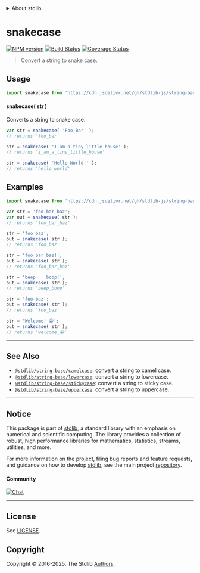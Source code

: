 <!--

@license Apache-2.0

Copyright (c) 2022 The Stdlib Authors.

Licensed under the Apache License, Version 2.0 (the "License");
you may not use this file except in compliance with the License.
You may obtain a copy of the License at

   http://www.apache.org/licenses/LICENSE-2.0

Unless required by applicable law or agreed to in writing, software
distributed under the License is distributed on an "AS IS" BASIS,
WITHOUT WARRANTIES OR CONDITIONS OF ANY KIND, either express or implied.
See the License for the specific language governing permissions and
limitations under the License.

-->


<details>
  <summary>
    About stdlib...
  </summary>
  <p>We believe in a future in which the web is a preferred environment for numerical computation. To help realize this future, we've built stdlib. stdlib is a standard library, with an emphasis on numerical and scientific computation, written in JavaScript (and C) for execution in browsers and in Node.js.</p>
  <p>The library is fully decomposable, being architected in such a way that you can swap out and mix and match APIs and functionality to cater to your exact preferences and use cases.</p>
  <p>When you use stdlib, you can be absolutely certain that you are using the most thorough, rigorous, well-written, studied, documented, tested, measured, and high-quality code out there.</p>
  <p>To join us in bringing numerical computing to the web, get started by checking us out on <a href="https://github.com/stdlib-js/stdlib">GitHub</a>, and please consider <a href="https://opencollective.com/stdlib">financially supporting stdlib</a>. We greatly appreciate your continued support!</p>
</details>

# snakecase

[![NPM version][npm-image]][npm-url] [![Build Status][test-image]][test-url] [![Coverage Status][coverage-image]][coverage-url] <!-- [![dependencies][dependencies-image]][dependencies-url] -->

> Convert a string to snake case.

<!-- Package usage documentation. -->



<section class="usage">

## Usage

```javascript
import snakecase from 'https://cdn.jsdelivr.net/gh/stdlib-js/string-base-snakecase@deno/mod.js';
```

#### snakecase( str )

Converts a string to snake case.

```javascript
var str = snakecase( 'Foo Bar' );
// returns 'foo_bar'

str = snakecase( 'I am a tiny little house' );
// returns 'i_am_a_tiny_little_house'

str = snakecase( 'Hello World!' );
// returns 'hello_world'
```

</section>

<!-- /.usage -->

<!-- Package usage examples. -->

<section class="examples">

## Examples

```javascript
import snakecase from 'https://cdn.jsdelivr.net/gh/stdlib-js/string-base-snakecase@deno/mod.js';

var str = 'foo bar baz';
var out = snakecase( str );
// returns 'foo_bar_baz'

str = 'foo_baz';
out = snakecase( str );
// returns 'foo_baz'

str = 'foo_bar_baz!';
out = snakecase( str );
// returns 'foo_bar_baz'

str = 'beep    boop!';
out = snakecase( str );
// returns 'beep_boop'

str = 'foo-baz';
out = snakecase( str );
// returns 'foo_baz'

str = 'Welcome! 😀';
out = snakecase( str );
// returns 'welcome_😀'
```

</section>

<!-- /.examples -->

<!-- Section for related `stdlib` packages. Do not manually edit this section, as it is automatically populated. -->

<section class="related">

* * *

## See Also

-   <span class="package-name">[`@stdlib/string-base/camelcase`][@stdlib/string/base/camelcase]</span><span class="delimiter">: </span><span class="description">convert a string to camel case.</span>
-   <span class="package-name">[`@stdlib/string-base/lowercase`][@stdlib/string/base/lowercase]</span><span class="delimiter">: </span><span class="description">convert a string to lowercase.</span>
-   <span class="package-name">[`@stdlib/string-base/stickycase`][@stdlib/string/base/stickycase]</span><span class="delimiter">: </span><span class="description">convert a string to sticky case.</span>
-   <span class="package-name">[`@stdlib/string-base/uppercase`][@stdlib/string/base/uppercase]</span><span class="delimiter">: </span><span class="description">convert a string to uppercase.</span>

</section>

<!-- /.related -->

<!-- Section for all links. Make sure to keep an empty line after the `section` element and another before the `/section` close. -->


<section class="main-repo" >

* * *

## Notice

This package is part of [stdlib][stdlib], a standard library with an emphasis on numerical and scientific computing. The library provides a collection of robust, high performance libraries for mathematics, statistics, streams, utilities, and more.

For more information on the project, filing bug reports and feature requests, and guidance on how to develop [stdlib][stdlib], see the main project [repository][stdlib].

#### Community

[![Chat][chat-image]][chat-url]

---

## License

See [LICENSE][stdlib-license].


## Copyright

Copyright &copy; 2016-2025. The Stdlib [Authors][stdlib-authors].

</section>

<!-- /.stdlib -->

<!-- Section for all links. Make sure to keep an empty line after the `section` element and another before the `/section` close. -->

<section class="links">

[npm-image]: http://img.shields.io/npm/v/@stdlib/string-base-snakecase.svg
[npm-url]: https://npmjs.org/package/@stdlib/string-base-snakecase

[test-image]: https://github.com/stdlib-js/string-base-snakecase/actions/workflows/test.yml/badge.svg?branch=main
[test-url]: https://github.com/stdlib-js/string-base-snakecase/actions/workflows/test.yml?query=branch:main

[coverage-image]: https://img.shields.io/codecov/c/github/stdlib-js/string-base-snakecase/main.svg
[coverage-url]: https://codecov.io/github/stdlib-js/string-base-snakecase?branch=main

<!--

[dependencies-image]: https://img.shields.io/david/stdlib-js/string-base-snakecase.svg
[dependencies-url]: https://david-dm.org/stdlib-js/string-base-snakecase/main

-->

[chat-image]: https://img.shields.io/gitter/room/stdlib-js/stdlib.svg
[chat-url]: https://app.gitter.im/#/room/#stdlib-js_stdlib:gitter.im

[stdlib]: https://github.com/stdlib-js/stdlib

[stdlib-authors]: https://github.com/stdlib-js/stdlib/graphs/contributors

[umd]: https://github.com/umdjs/umd
[es-module]: https://developer.mozilla.org/en-US/docs/Web/JavaScript/Guide/Modules

[deno-url]: https://github.com/stdlib-js/string-base-snakecase/tree/deno
[deno-readme]: https://github.com/stdlib-js/string-base-snakecase/blob/deno/README.md
[umd-url]: https://github.com/stdlib-js/string-base-snakecase/tree/umd
[umd-readme]: https://github.com/stdlib-js/string-base-snakecase/blob/umd/README.md
[esm-url]: https://github.com/stdlib-js/string-base-snakecase/tree/esm
[esm-readme]: https://github.com/stdlib-js/string-base-snakecase/blob/esm/README.md
[branches-url]: https://github.com/stdlib-js/string-base-snakecase/blob/main/branches.md

[stdlib-license]: https://raw.githubusercontent.com/stdlib-js/string-base-snakecase/main/LICENSE

<!-- <related-links> -->

[@stdlib/string/base/camelcase]: https://github.com/stdlib-js/string-base-camelcase/tree/deno

[@stdlib/string/base/lowercase]: https://github.com/stdlib-js/string-base-lowercase/tree/deno

[@stdlib/string/base/stickycase]: https://github.com/stdlib-js/string-base-stickycase/tree/deno

[@stdlib/string/base/uppercase]: https://github.com/stdlib-js/string-base-uppercase/tree/deno

<!-- </related-links> -->

</section>

<!-- /.links -->

